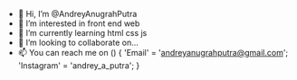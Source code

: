 - 👋 Hi, I’m @AndreyAnugrahPutra
- 👀 I’m interested in front end web
- 🌱 I’m currently learning html css js
- 💞️ I’m looking to collaborate on...
- 📫 You can reach me on ()
  {
    'Email' = 'andreyanugrahputra@gmail.com';
    'Instagram' = 'andrey_a_putra';
  }

<!---
AndreyAnugrahPutra/AndreyAnugrahPutra is a ✨ special ✨ repository because its `README.md` (this file) appears on your GitHub profile.
You can click the Preview link to take a look at your changes.
--->
